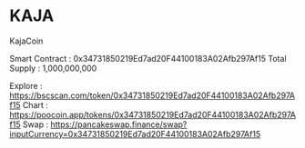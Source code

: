 # KAJA
KajaCoin

Smart Contract : 0x34731850219Ed7ad20F44100183A02Afb297Af15
Total Supply : 1,000,000,000

Explore : https://bscscan.com/token/0x34731850219Ed7ad20F44100183A02Afb297Af15
Chart : https://poocoin.app/tokens/0x34731850219Ed7ad20F44100183A02Afb297Af15
Swap : https://pancakeswap.finance/swap?inputCurrency=0x34731850219Ed7ad20F44100183A02Afb297Af15

